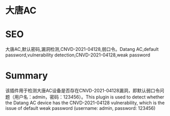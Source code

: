 # 大唐AC
# SEO
大唐AC,默认密码,漏洞检测,CNVD-2021-04128,弱口令。Datang AC,default password,vulnerability detection,CNVD-2021-04128,weak password
# Summary
该插件用于检测大唐AC设备是否存在CNVD-2021-04128漏洞，即默认弱口令问题（用户名：admin，密码：123456）。This plugin is used to detect whether the Datang AC device has the CNVD-2021-04128 vulnerability, which is the issue of default weak password (username: admin, password: 123456)

